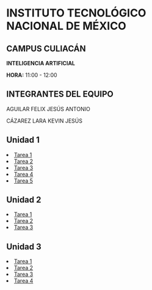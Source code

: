 </head>
<body>
    <div class="container">
        <h1>INSTITUTO TECNOLÓGICO NACIONAL DE MÉXICO</h1>
        <h2>CAMPUS CULIACÁN</h2>
        <p><strong>INTELIGENCIA ARTIFICIAL</strong></p>
        <p><strong>HORA:</strong> 11:00 - 12:00</p>
        <h2>INTEGRANTES DEL EQUIPO</h2>
        <p>AGUILAR FELIX JESÚS ANTONIO</p>
        <p>CÁZAREZ LARA KEVIN JESÚS</p>
    <h2> Unidad 1</h2>
    <nav>
        <li><a href="https://github.com/JesusCazarez/Inteligencia-Artificial/tree/main/Tarea1">Tarea 1</a></li>
        <li><a href="https://github.com/JesusCazarez/Inteligencia-Artificial/tree/main/Tarea2">Tarea 2</a></li>
        <li><a href="https://github.com/JesusCazarez/Inteligencia-Artificial/tree/main/Tarea3">Tarea 3</a></li>
        <li><a href="https://github.com/JesusCazarez/Inteligencia-Artificial/tree/main/Tarea4">Tarea 4</a></li>
        <li><a href="https://github.com/JesusCazarez/Inteligencia-Artificial/tree/main/Tarea5">Tarea 5</a></li>
    </nav>
    <h2>Unidad 2</h2>
    <li><a href="https://github.com/JesusCazarez/Inteligencia-Artificial/tree/main/Unidad%202/Tarea%201">Tarea 1</a></li>
    <li><a href="https://github.com/JesusCazarez/Inteligencia-Artificial/tree/main/Unidad%202/Tarea%202">Tarea 2</a></li>
    <li><a href="https://github.com/JesusCazarez/Inteligencia-Artificial/tree/main/Unidad%202/Tarea%203">Tarea 3</a></li>
    </div>
    <h2>Unidad 3</h2>
    <nav>
    <li><a href="[https://github.com/JesusCazarez/Inteligencia-Artificial/tree/main/Unidad%203/Tarea%201](https://github.com/JesusCazarez/Inteligencia-Artificial/tree/main/Unidad%203/Tarea1)">Tarea 1</a></li>
    <li><a href="https://github.com/JesusCazarez/Inteligencia-Artificial/tree/main/Unidad%203/Tarea%202">Tarea 2</a></li>
    <li><a href="https://github.com/JesusCazarez/Inteligencia-Artificial/tree/main/Unidad%203/Tarea%203">Tarea 3</a></li>
    <li><a href="https://github.com/JesusCazarez/Inteligencia-Artificial/tree/main/Unidad%203/Tarea%204">Tarea 4</a></li>
    </nav>
    
</body>
</html>
